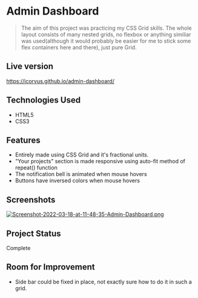 # Admin Dashboard
> The aim of this project was practicing my CSS Grid skills. The whole layout consists of many nested grids, no flexbox or anything similiar was used(although it would probably be easier for me to stick some flex containers here and there), just pure Grid.

## Live version
https://icorvus.github.io/admin-dashboard/

## Technologies Used
- HTML5
- CSS3

## Features
- Entirely made using CSS Grid and it's fractional units.
- "Your projects" section is made responsive using auto-fit method of repeat() function
- The notification bell is animated when mouse hovers
- Buttons have inversed colors when mouse hovers

## Screenshots
[![Screenshot-2022-03-18-at-11-48-35-Admin-Dashboard.png](https://i.postimg.cc/3w49bxcf/Screenshot-2022-03-18-at-11-48-35-Admin-Dashboard.png)](https://postimg.cc/bGPQZp81)

## Project Status
Complete

## Room for Improvement
- Side bar could be fixed in place, not exactly sure how to do it in such a grid.